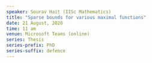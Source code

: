 ```yaml
---
speaker: Sourav Hait (IISc Mathematics)
title: "Sparse bounds for various maximal functions"
date: 21 August, 2020
time: 11 am
venue: Microsoft Teams (online)
series: Thesis
series-prefix: PhD
series-suffix: defence
---
```

